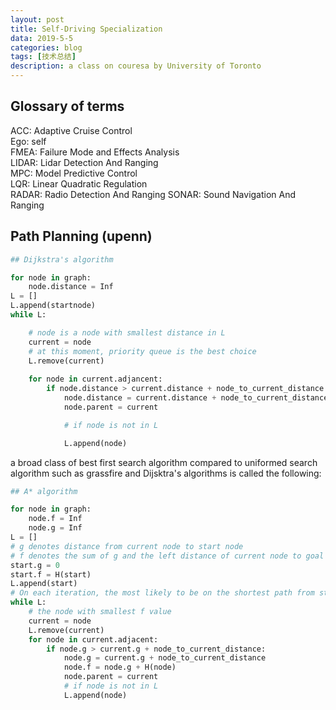 ```yaml
---
layout: post
title: Self-Driving Specialization
data: 2019-5-5
categories: blog
tags: [技术总结]
description: a class on couresa by University of Toronto
---
```


## Glossary of terms

ACC: Adaptive Cruise Control  
Ego: self  
FMEA: Failure Mode and Effects Analysis  
LIDAR: Lidar Detection And Ranging  
MPC: Model Predictive Control  
LQR: Linear Quadratic Regulation  
RADAR: Radio Detection And Ranging 
SONAR: Sound Navigation And Ranging  

## Path Planning (upenn)

```python
## Dijkstra's algorithm

for node in graph:
    node.distance = Inf
L = []
L.append(startnode)
while L:

    # node is a node with smallest distance in L
    current = node
    # at this moment, priority queue is the best choice
    L.remove(current)
    
    for node in current.adjancent:
        if node.distance > current.distance + node_to_current_distance:
            node.distance = current.distance + node_to_current_distance
            node.parent = current

            # if node is not in L

            L.append(node)
```

a broad class of best first search algorithm compared to uniformed search algorithm such as grassfire and Dijsktra's algorithms is called the following:

```python
## A* algorithm

for node in graph:
    node.f = Inf
    node.g = Inf
L = []
# g denotes distance from current node to start node  
# f denotes the sum of g and the left distance of current node to goal node  
start.g = 0  
start.f = H(start)  
L.append(start)  
# On each iteration, the most likely to be on the shortest path from start(g) to destination(f)  
while L:
    # the node with smallest f value
    current = node
    L.remove(current)
    for node in current.adjacent:
        if node.g > current.g + node_to_current_distance:
            node.g = current.g + node_to_current_distance
            node.f = node.g + H(node)
            node.parent = current
            # if node is not in L
            L.append(node)
```

